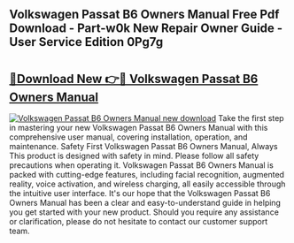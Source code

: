 ## Volkswagen Passat B6 Owners Manual Free Pdf Download - Part-w0k New Repair Owner Guide - User Service Edition 0Pg7g

# <h2><a href="http://bc6448.oget.top/?id=Volkswagen+Passat+B6+Owners+Manual">🔗Download New 👉🔴 Volkswagen Passat B6 Owners Manual</a></h2>

[![Volkswagen Passat B6 Owners Manual new download](https://i.imgur.com/5g1atiW.png)](http://bc6448.oget.top/?id=Volkswagen+Passat+B6+Owners+Manual)
Take the first step in mastering your new Volkswagen Passat B6 Owners Manual with this comprehensive user manual, covering installation, operation, and maintenance. Safety First Volkswagen Passat B6 Owners Manual, Always This product is designed with safety in mind. Please follow all safety precautions when operating it. Volkswagen Passat B6 Owners Manual is packed with cutting-edge features, including facial recognition, augmented reality, voice activation, and wireless charging, all easily accessible through the intuitive user interface. It's our hope that the Volkswagen Passat B6 Owners Manual has been a clear and easy-to-understand guide in helping you get started with your new product. Should you require any assistance or clarification, please do not hesitate to contact our customer support team.
